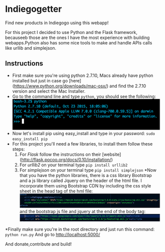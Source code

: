 # Indiegogetter #
Find new products in  Indiegogo using this webapp!

For this project I decided to use Python and the Flask framework, becauseeb those are the ones I have the most experience with building webapps.Python also has some nice tools to make and handle APIs calls like urllib and simplejson.


## Instructions ##
* First make sure you're using python 2.7.10, Macs already have python installed but just in case go [here] (https://www.python.org/downloads/mac-osx/) and find the 2.7.10 version and select the Mac Installer.
* Go to the command line and type `python`, you should see the following:
  ![python image](/python_repl.png)
* Now let's install pip using easy_install and type in your password:
  `sudo easy_install pip`
* For this project you'll need a few libraries, to install them follow these steps: 
  1. For *Flask* follow the instructions on their [website] (http://flask.pocoo.org/docs/0.10/installation/)
  2. For *urllib2* on your terminal type `pip install urllib2`
  3. For *simplejson* on your terminal type `pip install simplejson`
*Now that you have the python libraries, there is a css library Bootstrap and a js library called Jquery on the header of the html file. I incorporate them using Bootstrap CDN by including the css style sheet in the head tag of the hml file:
![boostrap](/bootstrap_cdn.png)
and the bootstrap js file and jquery at the end of the body tag:
![jquery](/jquery_bootstrap.png)

*Finally make sure you're in the root directory and just run this command:
  `python run.py`
And go to [http://localhost:5000/](http://localhost:5000/)

And donate,contribute and build!

